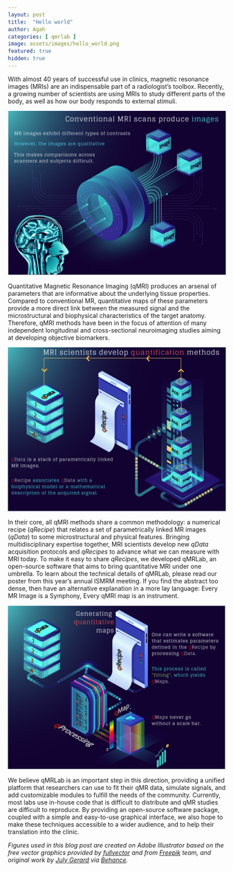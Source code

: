 ```yaml
---
layout: post
title:  "Hello world"
author: Agah
categories: [ qmrlab ]
image: assets/images/hello_world.png
featured: true
hidden: true
---
```

With almost 40 years of successful use in clinics, magnetic resonance images (MRIs) are an indispensable part of a radiologist’s toolbox. Recently, a growing number of scientists are using MRIs to study different parts of the body, as well as how our body responds to external stimuli.

![alt text](assets/images/Post1_Fig1.png)

Quantitative Magnetic Resonance Imaging (qMRI) produces an arsenal of parameters that are informative about the underlying tissue properties. Compared to conventional MR, quantitative maps of these parameters provide a more direct link between the measured signal and the microstructural and biophysical characteristics of the target anatomy. Therefore, qMRI methods have been in the focus of attention of many independent longitudinal and cross-sectional neuroimaging studies aiming at developing objective biomarkers.

![alt text](assets/images/Post1_Fig2.png)

In their core, all qMRI methods share a common methodology: a numerical recipe (_qRecipe_) that relates a set of parametrically linked MR images (_qData_) to some microstructural and physical features. Bringing multidisciplinary expertise together, MRI scientists develop new _qData_ acquisition protocols and _qRecipes_ to advance what we can measure with MRI today.
To make it easy to share _qRecipes_, we developed qMRLab, an open-source software that aims to bring quantitative MRI under one umbrella. To learn about the technical details of qMRLab, please read our poster from this year’s annual ISMRM meeting. If you find the abstract too dense, then have an alternative explanation in a more lay language: Every MR Image is a Symphony, Every qMRI map is an instrument.

![alt text](assets/images/Post1_Fig3.png)

We believe qMRLab is an important step in this direction, providing a unified platform that researchers can use to fit their qMR data, simulate signals, and add customizable modules to fulfill the needs of the community. Currently, most labs use in-house code that is difficult to distribute and qMR studies are difficult to reproduce. By providing an open-source software package, coupled with a simple and easy-to-use graphical interface, we also hope to make these techniques accessible to a wider audience, and to help their translation into the clinic.

_Figures used in this blog post are created on Adobe Illustrator based on the free vector graphics provided by [fullvector](https://www.freepik.com/fullvector) and from [Freepik](https://www.freepik.com) team, and original work by [July Gerard](https://www.behance.net/gerardjuly) via [Behance](https://www.behance.net)._
